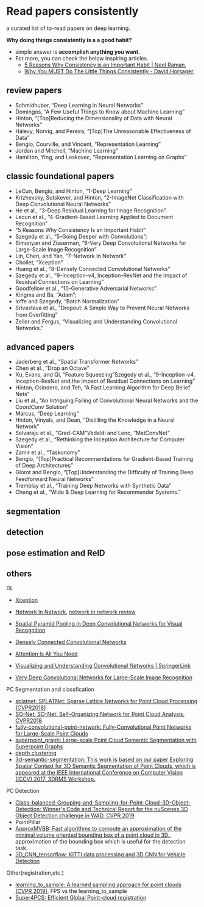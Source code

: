 # Read papers consistently

a curated list of to-read papers on deep learning.

**Why doing things consistently is a a good habit?**

- simple answer is **accomplish anything you want.**
- For more, you can check the below inspiring articles. 
  - [5 Reasons Why Consistency is an Important Habit | Neel Raman](https://neelraman.com/5-reasons-why-consistency-is-an-important-habit/), 
  - [Why You MUST Do The Little Things Consistently - David Horsager](https://davidhorsager.com/why-you-must-do-the-little-things-consistently/),

## review papers

- Schmidhuber, “Deep Learning in Neural Networks” 
- Domingos, “A Few Useful Things to Know about Machine Learning” 
- Hinton, “[Top]Reducing the Dimensionality of Data with Neural Networks” 
- Halevy, Norvig, and Pereira, “[Top]The Unreasonable Effectiveness of Data”
- Bengio, Courville, and Vincent, “Representation Learning” 
- Jordan and Mitchell, “Machine Learning” 
- Hamilton, Ying, and Leskovec, “Representation Learning on Graphs” 

## classic foundational papers

- LeCun, Bengio, and Hinton, “1-Deep Learning”
- Krizhevsky, Sutskever, and Hinton, “2-ImageNet Classification with Deep Convolutional Neural Networks”
- He et al., “3-Deep Residual Learning for Image Recognition”
- Lecun et al., “4-Gradient-Based Learning Applied to Document Recognition”
- “5 Reasons Why Consistency Is an Important Habit”
- Szegedy et al., “5-Going Deeper with Convolutions”;
- Simonyan and Zisserman, “6-Very Deep Convolutional Networks for Large-Scale Image Recognition”
- Lin, Chen, and Yan, “7-Network In Network”
- Chollet, “Xception”
- Huang et al., “8-Densely Connected Convolutional Networks”
- Szegedy et al., “9-Inception-v4, Inception-ResNet and the Impact of Residual Connections on Learning”
- Goodfellow et al., “10-Generative Adversarial Networks”
- Kingma and Ba, “Adam”; 
- Ioffe and Szegedy, “Batch Normalization” 
- Srivastava et al., “Dropout: A Simple Way to Prevent Neural Networks from Overﬁtting”
- Zeiler and Fergus, “Visualizing and Understanding Convolutional Networks.”

## advanced papers

- Jaderberg et al., “Spatial Transformer Networks”
- Chen et al., “Drop an Octave”
- Xu, Evans, and Qi, “Feature Squeezing”Szegedy et al., “9-Inception-v4, Inception-ResNet and the Impact of Residual Connections on Learning”
- Hinton, Osindero, and Teh, “A Fast Learning Algorithm for Deep Belief Nets”
- Liu et al., “An Intriguing Failing of Convolutional Neural Networks and the CoordConv Solution”
- Marcus, “Deep Learning”
- Hinton, Vinyals, and Dean, “Distilling the Knowledge in a Neural Network”
- Selvaraju et al., “Grad-CAM”Vedaldi and Lenc, “MatConvNet”
- Szegedy et al., “Rethinking the Inception Architecture for Computer Vision”
- Zamir et al., “Taskonomy”
- Bengio, “[Top]Practical Recommendations for Gradient-Based Training of Deep Architectures”
- Glorot and Bengio, “[Top]Understanding the Difﬁculty of Training Deep Feedforward Neural Networks”
- Tremblay et al., “Training Deep Networks with Synthetic Data”
- Cheng et al., “Wide & Deep Learning for Recommender Systems.”

## segmentation

## detection

## pose estimation and ReID

## others

DL
* [Xception](http://openaccess.thecvf.com/content_cvpr_2017/html/Chollet_Xception_Deep_Learning_CVPR_2017_paper.html)
* [Network In Network](https://arxiv.org/abs/1312.4400), [network in network review](https://github.com/PointCloudYC/read-papers-consistently/nin.md)


* [Spatial Pyramid Pooling in Deep Convolutional Networks for Visual Recognition](https://arxiv.org/abs/1406.4729)
* [Densely Connected Convolutional Networks](https://arxiv.org/abs/1608.06993)
* [Attention Is All You Need](https://arxiv.org/abs/1706.03762)
* [Visualizing and Understanding Convolutional Networks | SpringerLink](https://link.springer.com/chapter/10.1007/978-3-319-10590-1_53)
* [Very Deep Convolutional Networks for Large-Scale Image Recognition](https://arxiv.org/abs/1409.1556)

PC Segmentation and classfication
* [splatnet: SPLATNet: Sparse Lattice Networks for Point Cloud Processing (CVPR2018)](https://github.com/NVlabs/splatnet)
* [SO-Net: SO-Net: Self-Organizing Network for Point Cloud Analysis, CVPR2018](https://github.com/lijx10/SO-Net)
* [fully-convolutional-point-network: Fully-Convolutional Point Networks for Large-Scale Point Clouds](https://github.com/drethage/fully-convolutional-point-network)
* [superpoint_graph: Large-scale Point Cloud Semantic Segmentation with Superpoint Graphs](https://github.com/loicland/superpoint_graph)
* [depth clustering](https://github.com/PRBonn/depth_clustering)
* [3d-semantic-segmentation: This work is based on our paper Exploring Spatial Context for 3D Semantic Segmentation of Point Clouds, which is appeared at the IEEE International Conference on Computer Vision (ICCV) 2017, 3DRMS Workshop.](https://github.com/VisualComputingInstitute/3d-semantic-segmentation)

PC Detection
* [Class-balanced-Grouping-and-Sampling-for-Point-Cloud-3D-Object-Detection: Winner's Code and Technical Report for the nuScenes 3D Object Detection challenge in WAD, CVPR 2019](https://github.com/poodarchu/Class-balanced-Grouping-and-Sampling-for-Point-Cloud-3D-Object-Detection)
* PointPillar
* [ApproxMVBB: Fast algorithms to compute an approximation of the minimal volume oriented bounding box of a point cloud in 3D.](https://github.com/gabyx/ApproxMVBB), approximation of the bounding box which is useful for the detection task.
* [3D_CNN_tensorflow: KITTI data processing and 3D CNN for Vehicle Detection](https://github.com/yukitsuji/3D_CNN_tensorflow)

Other(registration,etc.)
* [learning_to_sample: A learned sampling approach for point clouds (CVPR 2019)](https://github.com/orendv/learning_to_sample), FPS vs the learning_to_sample
* [Super4PCS: Efficient Global Point-cloud registration](https://github.com/nmellado/Super4PCS)

